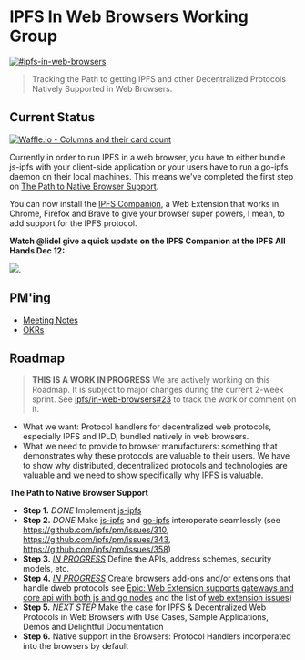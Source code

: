 # IPFS In Web Browsers Working Group
[![#ipfs-in-web-browsers](https://img.shields.io/badge/irc-%23ipfs--in--web--browsers-brightgreen.svg)](https://webchat.freenode.net/?channels=ipfs-in-web-browsers)

> Tracking the Path to getting IPFS and other Decentralized Protocols Natively Supported in Web Browsers.

## Current Status

[![Waffle.io - Columns and their card count](https://badge.waffle.io/ipfs/in-web-browsers.svg?columns=all)](https://waffle.io/ipfs/in-web-browsers)

Currently in order to run IPFS in a web browser, you have to either bundle js-ipfs with your client-side application or your users have to run a go-ipfs daemon on their local machines. This means we've completed the first step on [The Path to Native Browser Support](#Roadmap).

You can now install the [IPFS Companion](https://github.com/ipfs-shipyard/ipfs-companion), a Web Extension that works in Chrome, Firefox and Brave to give your browser super powers, I mean, to add support for the IPFS protocol.

**Watch @lidel give a quick update on the IPFS Companion at the IPFS All Hands Dec 12:**

[![](https://ipfs.io/ipfs/QmPan1yLc3AM5MzhJzL7wByrrmsGx8gz276Xn28VLrcSyQ)](https://www.youtube.com/watch?time_continue=1094&v=xCMNgBzn5WI).

## PM'ing

- [Meeting Notes](https://github.com/ipfs/in-web-browsers/tree/master/meeting-notes)
- [OKRs](https://github.com/ipfs/in-web-browsers/blob/master/OKR.md)

## Roadmap

> **THIS IS A WORK IN PROGRESS** We are actively working on this Roadmap. It is subject to major changes during the current 2-week sprint. See [ipfs/in-web-browsers#23](https://github.com/ipfs/in-web-browsers/issues/23) to track the work or comment on it.

- What we want: Protocol handlers for decentralized web protocols, especially IPFS and IPLD, bundled natively in web browsers.
- What we need to provide to browser manufacturers: something that demonstrates why these protocols are valuable to their users. We have to show why distributed, decentralized protocols and technologies are valuable and we need to show specifically why IPFS is valuable.

**The Path to Native Browser Support**
- **Step 1.** *DONE* Implement [js-ipfs](https://github.com/ipfs/js-ipfs)
- **Step 2.** *DONE* Make [js-ipfs](https://github.com/ipfs/js-ipfs) and [go-ipfs](https://github.com/ipfs/go-ipfs) interoperate seamlessly (see https://github.com/ipfs/pm/issues/310, https://github.com/ipfs/pm/issues/343, https://github.com/ipfs/pm/issues/358)
- **Step 3.** *[IN PROGRESS](https://github.com/ipfs/in-web-browsers/milestone/1)* Define the APIs, address schemes, security models, etc.
- **Step 4.** *[IN PROGRESS](https://github.com/ipfs/in-web-browsers/milestone/1)* Create browsers add-ons and/or extensions that handle dweb protocols see [Epic: Web Extension supports gateways and core api with both js and go nodes](https://github.com/ipfs/in-web-browsers/issues/39) and the list of [web extension issues](https://github.com/ipfs/in-web-browsers/labels/web%20extension))
- **Step 5.** *NEXT STEP* Make the case for IPFS & Decentralized Web Protocols in Web Browsers with Use Cases, Sample Applications, Demos and Delightful Documentation
- **Step 6.** Native support in the Browsers: Protocol Handlers incorporated into the browsers by default

